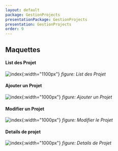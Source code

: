 ```yaml
---
layout: default
package: GestionProjects
presentationPackage: GestionProjects
presentation: GestionProjects
order: 9
---
```

## Maquettes

#### List des Projet

![index](/lab_crud/Gestion-projets/conception/maquettes/images/list_des_projets.png){:width="1100px"}
_figure: List des Projet_


<!-- new slide -->


#### Ajouter un Projet

![index](/lab_crud/Gestion-projets/conception/maquettes/images/ajouter_un_projet.png){:width="1000px"}
_figure: Ajouter un Projet_

<!-- new slide -->


#### Modifier un Projet

![index](/lab_crud/Gestion-projets/conception/maquettes/images/modifier_le_projet.png){:width="1000px"}
_figure: Modifier le Projet_

<!-- new slide -->


#### Details de projet

![index](/lab_crud/Gestion-projets/conception/maquettes/images/details_de_projet.png){:width="1000px"}
_figure: Details de Projet_
<!-- new slide -->
